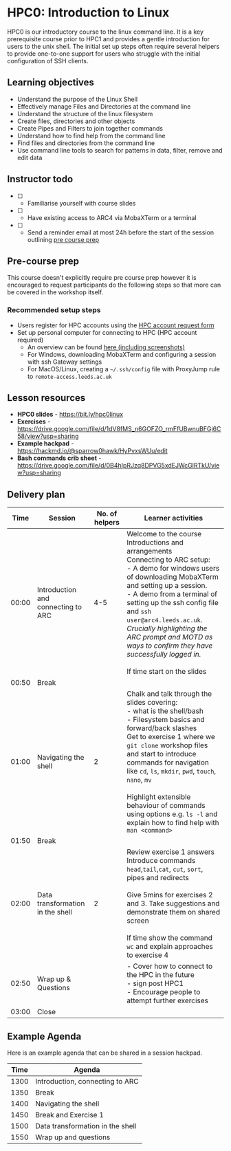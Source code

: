 # HPC0: Introduction to Linux

HPC0 is our introductory course to the linux command line. It is a key prerequisite course prior to HPC1 and provides a gentle introduction for users to the unix shell. The initial set up steps often require several helpers to provide one-to-one support for users who struggle with the initial configuration of SSH clients.

## Learning objectives

- Understand the purpose of the Linux Shell
- Effectively manage Files and Directories at the command line
- Understand the structure of the linux filesystem
- Create files, directories and other objects
- Create Pipes and Filters to join together commands
- Understand how to find help from the command line
- Find files and directories from the command line
- Use command line tools to search for patterns in data, filter, remove and edit data

## Instructor todo

- [ ] - Familiarise yourself with course slides
- [ ] - Have existing access to ARC4 via MobaXTerm or a terminal
- [ ] - Send a reminder email at most 24h before the start of the session outlining [pre course prep](#Pre-course-prep)

## Pre-course prep

This course doesn't explicitly require pre course prep however it is encouraged to request participants do the following steps so that more can be covered in the workshop itself.

### Recommended setup steps

- Users register for HPC accounts using the [HPC account request form](https://leeds.service-now.com/it?id=sc_cat_item&sys_id=4c002dd70f235f00a82247ece1050ebc)
- Set up personal computer for connecting to HPC (HPC account required)
    - An overview can be found [here (including screenshots)](https://hackmd.io/xBKb6Az3QmewUsVF3ab2qg#Pre-workshop-prep)
    - For Windows, downloading MobaXTerm and configuring a session with ssh Gateway settings
    - For MacOS/Linux, creating a `~/.ssh/config` file with ProxyJump rule to `remote-access.leeds.ac.uk`

## Lesson resources

- **HPC0 slides** - https://bit.ly/hpc0linux
- **Exercises** - https://drive.google.com/file/d/1dV8fMS_n6GOFZO_rmFfUBwnuBFGj6C58/view?usp=sharing
- **Example hackpad** - https://hackmd.io/@sparrow0hawk/HyPvxsWUu/edit 
- **Bash commands crib sheet** - https://drive.google.com/file/d/0B4hIpRJzq8DPVG5xdEJWcGlRTkU/view?usp=sharing

## Delivery plan

| Time     | Session                          | No. of helpers  | Learner activities |
| -------- | ------------------------------- | ---------------  | -----------------  |
| 00:00     | Introduction and connecting to ARC | 4-5          | Welcome to the course <br> Introductions and arrangements <br> Connecting to ARC setup: <br> - A demo for windows users of downloading MobaXTerm and setting up a session. <br> - A demo from a terminal of setting up the ssh config file and `ssh user@arc4.leeds.ac.uk`. *Crucially highlighting the ARC prompt and MOTD as ways to confirm they have successfully logged in.* <br> <br> If time start on the slides |
| 00:50     | Break                           |                 |  |
| 01:00     | Navigating the shell            | 2               | Chalk and talk through the slides covering: <br> - what is the shell/bash <br> - Filesystem basics and forward/back slashes <br> Get to exercise 1 where we `git clone` workshop files and start to introduce commands for navigation like `cd`, `ls`, `mkdir`, `pwd`, `touch`, `nano`, `mv` <br> <br> Highlight extensible behaviour of commands using options e.g. `ls -l` and explain how to find help with `man <command>`  |
| 01:50     | Break                           |                 |  |
| 02:00     | Data transformation in the shell            | 2               | Review exercise 1 answers <br> Introduce commands `head`,`tail`,`cat`, `cut`, `sort`, pipes and redirects <br> <br> Give 5mins for exercises 2 and 3. Take suggestions and demonstrate them on shared screen <br> <br> If time show the command `wc` and explain approaches to exercise 4 |
| 02:50     | Wrap up & Questions             |                 | - Cover how to connect to the HPC in the future <br> - sign post HPC1 <br> - Encourage people to attempt further exercises |
| 03:00     | Close                           |                 |  |

## Example Agenda

Here is an example agenda that can be shared in a session hackpad.

| Time     | Agenda                          |
| -------- | ------------------------------- |
| 1300     | Introduction, connecting to ARC |
| 1350     | Break                           |
| 1400     | Navigating the shell            |
| 1450     | Break and Exercise 1            |
| 1500     | Data transformation in the shell|
| 1550     | Wrap up and questions           |
